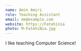 ```yaml
---
name: Amin Amiri
role: Teaching Assistant
email: me@example.com
website: https://Fatehinia
photo: M-FatehiNia.jpg
---
```


I like teaching Computer Science!

